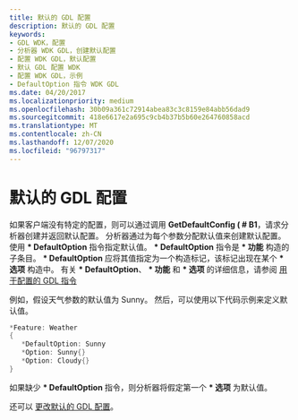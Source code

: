 ```yaml
---
title: 默认的 GDL 配置
description: 默认的 GDL 配置
keywords:
- GDL WDK，配置
- 分析器 WDK GDL，创建默认配置
- 配置 WDK GDL，默认配置
- 默认 GDL 配置 WDK
- 配置 WDK GDL，示例
- DefaultOption 指令 WDK GDL
ms.date: 04/20/2017
ms.localizationpriority: medium
ms.openlocfilehash: 30b09a361c72914abea83c3c8159e84abb56dad9
ms.sourcegitcommit: 418e6617e2a695c9cb4b37b5b60e264760858acd
ms.translationtype: MT
ms.contentlocale: zh-CN
ms.lasthandoff: 12/07/2020
ms.locfileid: "96797317"
---
```

# <a name="default-gdl-configurations"></a>默认的 GDL 配置


如果客户端没有特定的配置，则可以通过调用 **GetDefaultConfig ( # B1**，请求分析器创建并返回默认配置。 分析器通过为每个参数分配默认值来创建默认配置。 使用 **\* DefaultOption** 指令指定默认值。 **\* DefaultOption** 指令是 **\* 功能** 构造的子条目。 **\* DefaultOption** 应将其值指定为一个构造标记，该标记出现在某个 **\* 选项** 构造中。 有关 **\* DefaultOption**、 **\* 功能** 和 **\* 选项** 的详细信息，请参阅 [用于配置的 GDL 指令](gdl-directives-for-configurations.md)

例如，假设天气参数的默认值为 Sunny。 然后，可以使用以下代码示例来定义默认值。

```cpp
*Feature: Weather
{
   *DefaultOption: Sunny
   *Option: Sunny{}
   *Option: Cloudy{}
}
```

如果缺少 **\* DefaultOption** 指令，则分析器将假定第一个 **\* 选项** 为默认值。

还可以 [更改默认的 GDL 配置](changing-the-default-gdl-configuration.md)。

 

 




